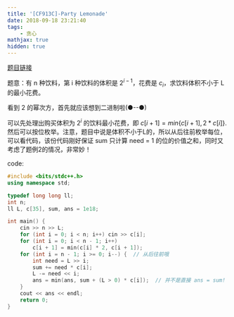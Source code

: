 ```yaml
---
title: '[CF913C]-Party Lemonade'
date: 2018-09-18 23:21:40
tags: 
    - 贪心
mathjax: true
hidden: true
---
```


[题目链接](http://codeforces.com/problemset/problem/913/C)

题意：有 n 种饮料，第 i 种饮料的体积是 $2^{i - 1}$，花费是 $c_i$，求饮料体积不小于 L 的最小花费。

看到 2 的幂次方，首先就应该想到二进制啦(●--●)

可以先处理出购买体积为 $2^i$ 的饮料最小花费，即 $c[i + 1] = min\{c[i + 1], 2 * c[i]\}$. 然后可以按位枚举。注意，题目中说是体积不小于L的，所以从后往前枚举每位，可以看代码，该份代码刚好保证 sum 只计算 need = 1 的位的价值之和，同时又考虑了题例2的情况，非常妙！

code:
``` c++
#include <bits/stdc++.h>
using namespace std;

typedef long long ll;
int n;
ll L, c[35], sum, ans = 1e18;

int main() {
	cin >> n >> L;
	for (int i = 0; i < n; i++) cin >> c[i];
	for (int i = 0; i < n - 1; i++)
		c[i + 1] = min(c[i] * 2, c[i + 1]);
	for (int i = n - 1; i >= 0; i--) {  // 从后往前哦
		int need = L >> i;
		sum += need * c[i];
		L -= need << i;
		ans = min(ans, sum + (L > 0) * c[i]);  // 并不是直接 ans = sum! 并不要求只有 need = 1，i 才有可能被购买，题例 2 就是很好的例子
	}
	cout << ans << endl;
	return 0;
}
```